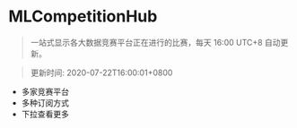 # MLCompetitionHub

> 一站式显示各大数据竞赛平台正在进行的比赛，每天 16:00 UTC+8 自动更新。
  
> 更新时间: 2020-07-22T16:00:01+0800 

* 多家竞赛平台
* 多种订阅方式
* 下拉查看更多